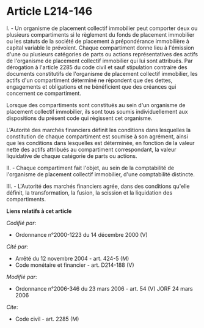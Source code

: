 # Article L214-146

I. - Un organisme de placement collectif immobilier peut comporter deux ou plusieurs compartiments si le règlement du fonds
de placement immobilier ou les statuts de la société de placement à prépondérance immobilière à capital variable le
prévoient. Chaque compartiment donne lieu à l'émission d'une ou plusieurs catégories de parts ou actions représentatives des
actifs de l'organisme de placement collectif immobilier qui lui sont attribués. Par dérogation à l'article 2285 du code civil
et sauf stipulation contraire des documents constitutifs de l'organisme de placement collectif immobilier, les actifs d'un
compartiment déterminé ne répondent que des dettes, engagements et obligations et ne bénéficient que des créances qui
concernent ce compartiment.

Lorsque des compartiments sont constitués au sein d'un organisme de placement collectif immobilier, ils sont tous soumis
individuellement aux dispositions du présent code qui régissent cet organisme.

L'Autorité des marchés financiers définit les conditions dans lesquelles la constitution de chaque compartiment est soumise à
son agrément, ainsi que les conditions dans lesquelles est déterminée, en fonction de la valeur nette des actifs attribués au
compartiment correspondant, la valeur liquidative de chaque catégorie de parts ou actions.

II. - Chaque compartiment fait l'objet, au sein de la comptabilité de l'organisme de placement collectif immobilier, d'une
comptabilité distincte.

III. - L'Autorité des marchés financiers agrée, dans des conditions qu'elle définit, la transformation, la fusion, la
scission et la liquidation des compartiments.

**Liens relatifs à cet article**

_Codifié par_:

  - Ordonnance n°2000-1223 du 14 décembre 2000 (V)

_Cité par_:

  - Arrêté du 12 novembre 2004 - art. 424-5 (M)
  - Code monétaire et financier - art. D214-188 (V)

_Modifié par_:

  - Ordonnance n°2006-346 du 23 mars 2006 - art. 54 (V) JORF 24 mars 2006

_Cite_:

  - Code civil - art. 2285 (M)
